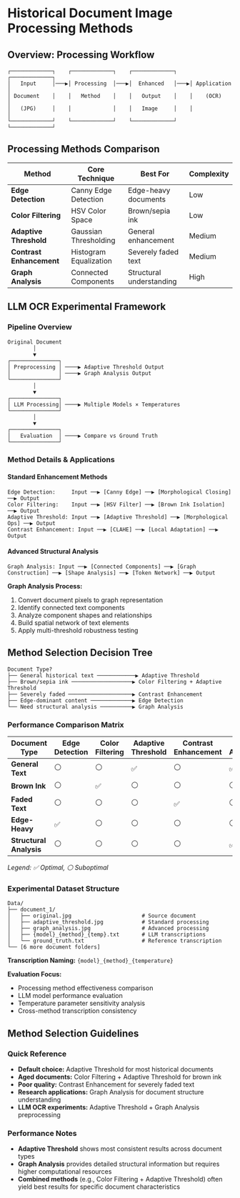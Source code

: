 # Historical Document Image Processing Methods

## Overview: Processing Workflow

```
┌─────────────┐    ┌─────────────┐    ┌─────────────┐    ┌─────────────┐
│   Input     │───▶│ Processing  │───▶│  Enhanced   │───▶│ Application │
│ Document    │    │   Method    │    │   Output    │    │    (OCR)    │
│   (JPG)     │    │             │    │   Image     │    │             │
└─────────────┘    └─────────────┘    └─────────────┘    └─────────────┘
```

## Processing Methods Comparison

| Method | Core Technique | Best For | Complexity |
|--------|---------------|----------|------------|
| **Edge Detection** | Canny Edge Detection | Edge-heavy documents | Low |
| **Color Filtering** | HSV Color Space | Brown/sepia ink | Low |
| **Adaptive Threshold** | Gaussian Thresholding | General enhancement | Medium |
| **Contrast Enhancement** | Histogram Equalization | Severely faded text | Medium |
| **Graph Analysis** | Connected Components | Structural understanding | High |
## LLM OCR Experimental Framework

### Pipeline Overview
```
Original Document
        │
        ▼
┌───────────────┐
│ Preprocessing │ ────▶ Adaptive Threshold Output
│               │ ────▶ Graph Analysis Output  
└───────────────┘
        │
        ▼
┌───────────────┐
│ LLM Processing│ ────▶ Multiple Models × Temperatures
└───────────────┘
        │
        ▼
┌───────────────┐
│   Evaluation  │ ────▶ Compare vs Ground Truth
└───────────────┘
```

### Method Details & Applications

#### Standard Enhancement Methods
```
Edge Detection:     Input ──▶ [Canny Edge] ──▶ [Morphological Closing] ──▶ Output
Color Filtering:    Input ──▶ [HSV Filter] ──▶ [Brown Ink Isolation] ──▶ Output  
Adaptive Threshold: Input ──▶ [Adaptive Threshold] ──▶ [Morphological Ops] ──▶ Output
Contrast Enhancement: Input ──▶ [CLAHE] ──▶ [Local Adaptation] ──▶ Output
```

#### Advanced Structural Analysis
```
Graph Analysis: Input ──▶ [Connected Components] ──▶ [Graph Construction] ──▶ [Shape Analysis] ──▶ [Token Network] ──▶ Output
```

**Graph Analysis Process:**
1. Convert document pixels to graph representation
2. Identify connected text components
3. Analyze component shapes and relationships
4. Build spatial network of text elements
5. Apply multi-threshold robustness testing

## Method Selection Decision Tree

```
Document Type?
├── General historical text ────────────▶ Adaptive Threshold
├── Brown/sepia ink ───────────────────▶ Color Filtering + Adaptive Threshold  
├── Severely faded ────────────────────▶ Contrast Enhancement
├── Edge-dominant content ─────────────▶ Edge Detection
└── Need structural analysis ──────────▶ Graph Analysis
```

### Performance Comparison Matrix

| Document Type           | Edge Detection | Color Filtering | Adaptive Threshold | Contrast Enhancement | Graph Analysis |
| ----------------------- | -------------- | --------------- | ------------------ | -------------------- | -------------- |
| **General Text**        | ⚪              | ⚪               | ✅                  | ⚪                    | ✅              |
| **Brown Ink**           | ⚪              | ✅               | ⚪                  | ⚪                    | ⚪              |
| **Faded Text**          | ⚪              | ⚪               | ⚪                  | ✅                    | ⚪              |
| **Edge-Heavy**          | ✅              | ⚪               | ⚪                  | ⚪                    | ⚪              |
| **Structural Analysis** | ⚪              | ⚪               | ⚪                  | ⚪                    | ✅              |

*Legend: ✅ Optimal, ⚪ Suboptimal*


### Experimental Dataset Structure
```
Data/
├── document_1/
│   ├── original.jpg                      # Source document
│   ├── adaptive_threshold.jpg            # Standard processing
│   ├── graph_analysis.jpg                # Advanced processing
│   ├── {model}_{method}_{temp}.txt       # LLM transcriptions
│   └── ground_truth.txt                  # Reference transcription
└── [6 more document folders]
```

**Transcription Naming:** `{model}_{method}_{temperature}`

**Evaluation Focus:**
- Processing method effectiveness comparison
- LLM model performance evaluation
- Temperature parameter sensitivity analysis
- Cross-method transcription consistency

## Method Selection Guidelines

### Quick Reference
- **Default choice:** Adaptive Threshold for most historical documents
- **Aged documents:** Color Filtering + Adaptive Threshold for brown ink
- **Poor quality:** Contrast Enhancement for severely faded text
- **Research applications:** Graph Analysis for document structure understanding
- **LLM OCR experiments:** Adaptive Threshold + Graph Analysis preprocessing

### Performance Notes
- **Adaptive Threshold** shows most consistent results across document types
- **Graph Analysis** provides detailed structural information but requires higher computational resources
- **Combined methods** (e.g., Color Filtering + Adaptive Threshold) often yield best results for specific document characteristics
